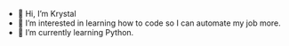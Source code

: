- 👋 Hi, I’m Krystal
- 👀 I’m interested in learning how to code so I can automate my job more.
- 🌱 I’m currently learning Python.



<!---
yegonk815/yegonk815 is a ✨ special ✨ repository because its `README.md` (this file) appears on your GitHub profile.
You can click the Preview link to take a look at your changes.
--->
